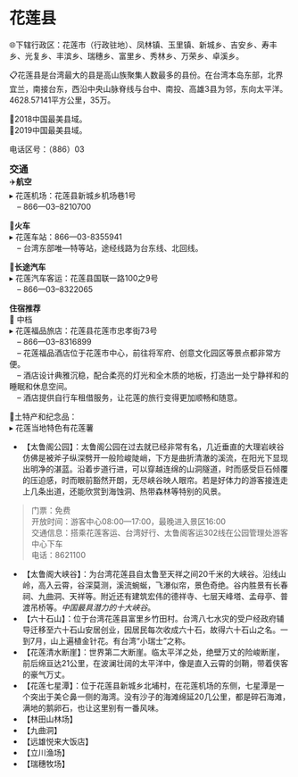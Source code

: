 # 花莲县  
🌐下辖行政区：花莲市（行政驻地）、凤林镇、玉里镇、新城乡、吉安乡、寿丰乡、光复乡、丰滨乡、瑞穗乡、富里乡、秀林乡、万荣乡、卓溪乡。  

📋花莲县是台湾最大的县是高山族聚集人数最多的县份。在台湾本岛东部，北界宜兰，南接台东，西沿中央山脉脊线与台中、南投、高雄3县为邻，东向太平洋。4628.57141平方公里，35万。  

🏅2018中国最美县域。  
🏅2019中国最美县域。  

电话区号：（886）03  

<big>**交通**</big>  
✈️**航空**  
▸ 花莲机场：花莲县新城乡机场巷1号  
　– 866—03–8210700  

🚈**火车**  
▸ 花莲车站：866—03-8355941  
　– 台湾东部唯—特等站，途经线路为台东线、北回线。  

🚌**长途汽车**  
▸ 花莲汽车客运：花莲县国联一路100之9号  
　– 866—03–8322065  

**住宿推荐**  
🏡 中档  
▸ 花莲福品旅店：花莲县花莲市忠孝街73号  
　– 866—03–8316899  
　– 花莲福品酒店位于花莲市中心，前往将军府、创意文化园区等景点都非常方便。  
　– 酒店设计典雅沉稳，配合柔亮的灯光和全木质的地板，打造出一处宁静祥和的睡眠和休息空间。  
　– 酒店提供自行车租借服务，让花莲的旅行变得更加顺畅和随意。  

🧊土特产和纪念品：  
▸ 花莲当地特色有花莲薯  

* 【太鲁阁公园】：太鲁阁公园在过去就已经非常有名，几近垂直的大理岩峡谷仿佛是被斧子纵深劈开一般险峻陡峭，下方是曲折清澈的溪流，在阳光下显现出明净的湛蓝。沿着步道行进，可以穿越连绵的山洞隧道，时而感受巨石倾覆的压迫感，时而眼前豁然开朗，无尽峡谷映人眼帘。若是好体力的游客接连走上几条出道，还能欣赏到海蚀洞、热带森林等特别的风景。  
> 门票：免费  
> 开放时间：游客中心08:00—17:00，最晚进入景区16:00  
> 交通信息：搭乘花莲客运、台湾好行、太鲁阁客运302线在公园管理处游客中心下车  
> 电话：8621100  
* 【太鲁阁大峡谷】：为台湾花莲县自太鲁至天祥之间20千米的大峡谷。沿线山岭，高入云霄，谷深莫测，溪流蜿蜒，飞瀑似帘，景色奇绝。谷内胜景有长春祠、九曲洞、天祥等。附近还有建筑宏伟的德祥寺、七层天峰塔、孟母亭、普渡吊桥等。*中国最具潜力的十大峡谷*。  
* 【六十石山】：位于台湾花莲县富里乡竹田村。台湾八七水灾的受户经政府辅导迁移至六十石山安居创业，因居民每次收成六十石，故得六十石山之名。一到7月，山上遍植金针花。有台湾“小瑞士”之称。  
* 【花莲清水断崖】：世界第二大断崖。临太平洋之处，绝壁万丈的险峻断崖，前后绵亘达21公里，在波澜壮阔的太平洋中，像是直入云霄的剑鞘，带着侠客的豪气万丈。  
* 【花莲七星潭】：位于花莲县新城乡北埔村，在花莲机场的东侧，七星潭是一个突出于美仑鼻一侧的海湾。没有沙子的海滩绵延20几公里，都是碎石海滩，满地的鹅卵石，也让这里别有一番风味。  
* 【林田山林场】  
* 【九曲洞】  
* 【远雄悦来大饭店】  
* 【立川渔场】  
* 【瑞穗牧场】  
